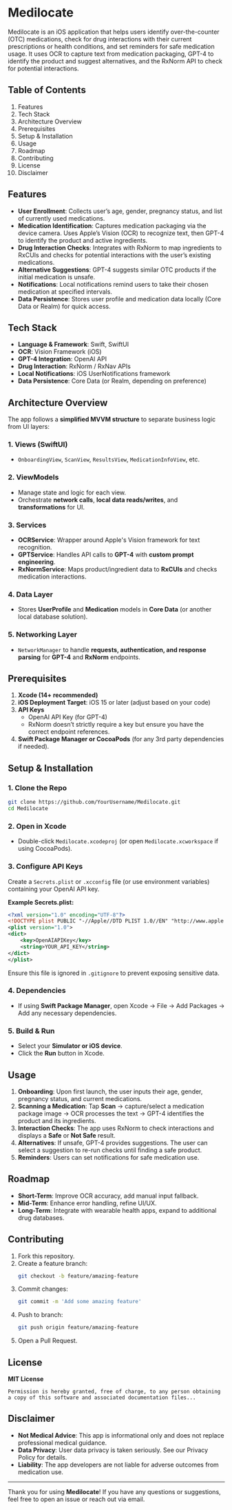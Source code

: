 # Medilocate

Medilocate is an iOS application that helps users identify over-the-counter (OTC) medications, check for drug interactions with their current prescriptions or health conditions, and set reminders for safe medication usage. It uses OCR to capture text from medication packaging, GPT-4 to identify the product and suggest alternatives, and the RxNorm API to check for potential interactions.

## Table of Contents
1. Features
2. Tech Stack
3. Architecture Overview
4. Prerequisites
5. Setup & Installation
6. Usage
7. Roadmap
8. Contributing
9. License
10. Disclaimer

## Features
- **User Enrollment**: Collects user’s age, gender, pregnancy status, and list of currently used medications.
- **Medication Identification**: Captures medication packaging via the device camera. Uses Apple’s Vision (OCR) to recognize text, then GPT-4 to identify the product and active ingredients.
- **Drug Interaction Checks**: Integrates with RxNorm to map ingredients to RxCUIs and checks for potential interactions with the user’s existing medications.
- **Alternative Suggestions**: GPT-4 suggests similar OTC products if the initial medication is unsafe.
- **Notifications**: Local notifications remind users to take their chosen medication at specified intervals.
- **Data Persistence**: Stores user profile and medication data locally (Core Data or Realm) for quick access.

## Tech Stack
- **Language & Framework**: Swift, SwiftUI
- **OCR**: Vision Framework (iOS)
- **GPT-4 Integration**: OpenAI API
- **Drug Interaction**: RxNorm / RxNav APIs
- **Local Notifications**: iOS UserNotifications framework
- **Data Persistence**: Core Data (or Realm, depending on preference)

## Architecture Overview
The app follows a **simplified MVVM structure** to separate business logic from UI layers:

### 1. Views (SwiftUI)
- `OnboardingView`, `ScanView`, `ResultsView`, `MedicationInfoView`, etc.

### 2. ViewModels
- Manage state and logic for each view.
- Orchestrate **network calls**, **local data reads/writes**, and **transformations** for UI.

### 3. Services
- **OCRService**: Wrapper around Apple's Vision framework for text recognition.
- **GPTService**: Handles API calls to **GPT-4** with **custom prompt engineering**.
- **RxNormService**: Maps product/ingredient data to **RxCUIs** and checks medication interactions.

### 4. Data Layer
- Stores **UserProfile** and **Medication** models in **Core Data** (or another local database solution).

### 5. Networking Layer
- `NetworkManager` to handle **requests, authentication, and response parsing** for **GPT-4** and **RxNorm** endpoints.

## Prerequisites
1. **Xcode (14+ recommended)**
2. **iOS Deployment Target**: iOS 15 or later (adjust based on your code)
3. **API Keys**
   - OpenAI API Key (for GPT-4)
   - RxNorm doesn’t strictly require a key but ensure you have the correct endpoint references.
4. **Swift Package Manager or CocoaPods** (for any 3rd party dependencies if needed).

## Setup & Installation
### 1. Clone the Repo
```sh
git clone https://github.com/YourUsername/Medilocate.git
cd Medilocate
```
### 2. Open in Xcode
- Double-click `Medilocate.xcodeproj` (or open `Medilocate.xcworkspace` if using CocoaPods).

### 3. Configure API Keys
Create a `Secrets.plist` or `.xcconfig` file (or use environment variables) containing your OpenAI API key.

**Example Secrets.plist:**
```xml
<?xml version="1.0" encoding="UTF-8"?>
<!DOCTYPE plist PUBLIC "-//Apple//DTD PLIST 1.0//EN" "http://www.apple.com/DTDs/PropertyList-1.0.dtd">
<plist version="1.0">
<dict>
    <key>OpenAIAPIKey</key>
    <string>YOUR_API_KEY</string>
</dict>
</plist>
```
Ensure this file is ignored in `.gitignore` to prevent exposing sensitive data.

### 4. Dependencies
- If using **Swift Package Manager**, open Xcode → File → Add Packages → Add any necessary dependencies.

### 5. Build & Run
- Select your **Simulator or iOS device**.
- Click the **Run** button in Xcode.

## Usage
1. **Onboarding**: Upon first launch, the user inputs their age, gender, pregnancy status, and current medications.
2. **Scanning a Medication**: Tap **Scan** → capture/select a medication package image → OCR processes the text → GPT-4 identifies the product and its ingredients.
3. **Interaction Checks**: The app uses RxNorm to check interactions and displays a **Safe** or **Not Safe** result.
4. **Alternatives**: If unsafe, GPT-4 provides suggestions. The user can select a suggestion to re-run checks until finding a safe product.
5. **Reminders**: Users can set notifications for safe medication use.

## Roadmap
- **Short-Term**: Improve OCR accuracy, add manual input fallback.
- **Mid-Term**: Enhance error handling, refine UI/UX.
- **Long-Term**: Integrate with wearable health apps, expand to additional drug databases.

## Contributing
1. Fork this repository.
2. Create a feature branch:
   ```sh
   git checkout -b feature/amazing-feature
   ```
3. Commit changes:
   ```sh
   git commit -m 'Add some amazing feature'
   ```
4. Push to branch:
   ```sh
   git push origin feature/amazing-feature
   ```
5. Open a Pull Request.

## License
**MIT License**
```
Permission is hereby granted, free of charge, to any person obtaining a copy of this software and associated documentation files...
```

## Disclaimer
- **Not Medical Advice**: This app is informational only and does not replace professional medical guidance.
- **Data Privacy**: User data privacy is taken seriously. See our Privacy Policy for details.
- **Liability**: The app developers are not liable for adverse outcomes from medication use.

---
Thank you for using **Medilocate**! If you have any questions or suggestions, feel free to open an issue or reach out via email.

